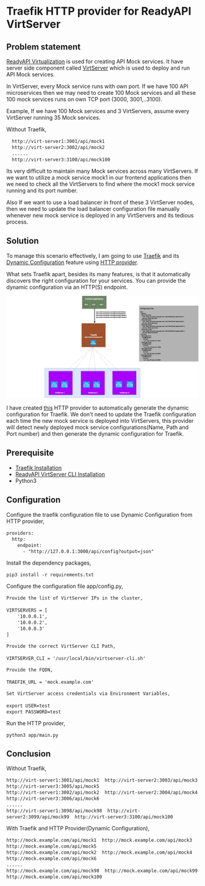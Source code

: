 # Traefik HTTP provider for ReadyAPI VirtServer

## Problem statement

  [ReadyAPI Virtualization](https://support.smartbear.com/readyapi/docs/virtualization/intro/about.html) is used for creating API Mock services.
  It have server side component called [VirtServer](https://support.smartbear.com/virtserver/docs/intro.html) which is used to deploy and run API Mock services.

  In VirtServer, every Mock service runs with own port. If we have 100 API microservices then we may need to create 100 Mock services and all these 100 mock services runs on own TCP port (3000, 3001,..3100).

  Example, If we have 100 Mock services and 3 VirtServers, assume every VirtServer running 35 Mock services.

  Without Traefik,
  ```
    http://virt-server1:3001/api/mock1
    http://virt-server2:3002/api/mock2
    ......
    http://virt-server3:3100/api/mock100
  ```

Its very difficult to maintain many Mock services across many VirtServers. If we want to utilize a mock service mock1 in our frontend applications then we need to check all the VirtServers to find where the mock1 mock service running and its port number.

Also If we want to use a load balancer in front of these 3 VirtServer nodes, then we need to update the load balancer configuration file manually whenever new mock service is deployed in any VirtServers and its tedious process.

## Solution

To manage this scenario effectively, I am going to use [Traefik](https://traefik.io/) and its [Dynamic Configuration](https://doc.traefik.io/traefik/providers/overview/) feature using [HTTP provider](https://doc.traefik.io/traefik/providers/http/).

What sets Traefik apart, besides its many features, is that it automatically discovers the right configuration for your services. You can provide the dynamic configuration via an HTTP(S) endpoint.

![Traffic Flow](traefik-virtserver.png)


I have created [this](https://github.com/saravanan30erd/traefik-readyapi-virtserver) HTTP provider to automatically generate the dynamic configuration for Traefik. We don't need to update the Traefik configuration each time the new mock service is deployed into VirtServers, this provider will detect newly deployed mock service configurations(Name, Path and Port number) and then generate the dynamic configuration for Traefik.

## Prerequisite

* [Traefik Installation](https://doc.traefik.io/traefik/getting-started/install-traefik/)
* [ReadyAPI VirtServer CLI Installation](https://support.smartbear.com/virtserver/docs/user-tasks/cli.html)
* Python3

## Configuration

Configure the traefik configuration file to use Dynamic Configuration from HTTP provider,

```
providers:
  http:
    endpoint:
      - "http://127.0.0.1:3000/api/config?output=json"
```

Install the dependency packages,

```
pip3 install -r requirements.txt
```

Configure the configuration file app/config.py,

```
Provide the list of VirtServer IPs in the cluster,

VIRTSERVERS = [
    '10.0.0.1',
    '10.0.0.2',
    '10.0.0.3'
]
```
```
Provide the correct VirtServer CLI Path,

VIRTSERVER_CLI = '/usr/local/bin/virtserver-cli.sh'
```
```
Provide the FQDN,

TRAEFIK_URL = 'mock.example.com'
```
```
Set VirtServer access credentials via Environment Variables,

export USER=test
export PASSWORD=test
```

Run the HTTP provider,

```
python3 app/main.py
```

## Conclusion

Without Traefik,

```
http://virt-server1:3001/api/mock1  http://virt-server2:3003/api/mock3  http://virt-server3:3005/api/mock5
http://virt-server1:3002/api/mock2  http://virt-server2:3004/api/mock4  http://virt-server3:3006/api/mock6
......
http://virt-server1:3098/api/mock98  http://virt-server2:3099/api/mock99  http://virt-server3:3100/api/mock100

```

With Traefik and HTTP Provider(Dynamic Configuration),

```
http://mock.example.com/api/mock1  http://mock.example.com/api/mock3  http://mock.example.com/api/mock5
http://mock.example.com/api/mock2  http://mock.example.com/api/mock4  http://mock.example.com/api/mock6
......
http://mock.example.com/api/mock98  http://mock.example.com/api/mock99  http://mock.example.com/api/mock100
```
